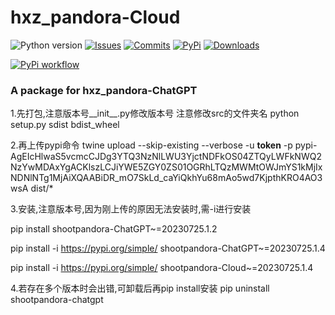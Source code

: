 # hxz_pandora-Cloud

![Python version](https://img.shields.io/badge/python-%3E%3D3.7-green)
[![Issues](https://img.shields.io/github/issues-raw/zhile-io/hxz_pandora-cloud)](https://github.com/shoot82003/hxz_pandora-cloud/issues)
[![Commits](https://img.shields.io/github/last-commit/zhile-io/hxz_pandora-cloud/master)](https://github.com/shoot82003/hxz_pandora-cloud/commits/master)
[![PyPi](https://img.shields.io/pypi/v/hxz_pandora-cloud.svg)](https://pypi.python.org/pypi/hxz_pandora-cloud)
[![Downloads](https://static.pepy.tech/badge/hxz_pandora-cloud)](https://pypi.python.org/pypi/hxz_pandora-cloud)

[![PyPi workflow](https://github.com/shoot82003/hxz_pandora-cloud/actions/workflows/python-publish.yml/badge.svg)](https://github.com/shoot82003/hxz_pandora-cloud/actions/workflows/python-publish.yml)

### A package for hxz_pandora-ChatGPT



1.先打包,注意版本号__init__.py修改版本号
注意修改src的文件夹名
python setup.py sdist bdist_wheel

2.再上传pypi命令
twine upload --skip-existing --verbose -u __token__ -p pypi-AgEIcHlwaS5vcmcCJDg3YTQ3NzNlLWU3YjctNDFkOS04ZTQyLWFkNWQ2NzYwMDAxYgACKlszLCJiYWE5ZGY0ZS01OGRhLTQzMWMtOWJmYS1kMjIxNDNlNTg1MjAiXQAABiDR_mO7SkLd_caYiQkhYu68mAo5wd7KjpthKRO4AO3wsA dist/*

3.安装,注意版本号,因为刚上传的原因无法安装时,需-i进行安装

pip install shootpandora-ChatGPT~=20230725.1.2


pip install -i https://pypi.org/simple/ shootpandora-ChatGPT~=20230725.1.4


pip install -i https://pypi.org/simple/ shootpandora-Cloud~=20230725.1.4

4.若存在多个版本时会出错,可卸载后再pip install安装
pip uninstall shootpandora-chatgpt